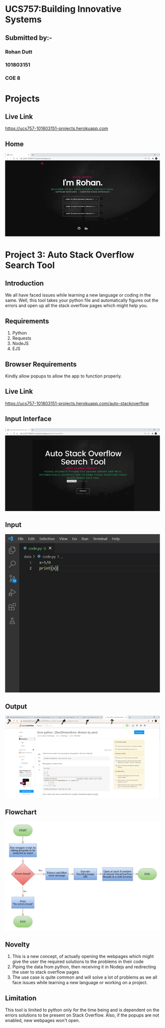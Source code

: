 # UCS757:Building Innovative Systems
## Submitted by:-
### Rohan Dutt
### 101803151
### COE 8

# Projects
## Live Link
https://ucs757-101803151-projects.herokuapp.com

## Home
![Home](home.jpeg)

# Project 3: Auto Stack Overflow Search Tool
## Introduction
We all have faced issues while learning a new language or coding in the same. Well, this tool takes your python file and automatically figures out the errors and open up all the stack overflow pages which might help you.

## Requirements
1. Python
2. Requests
3. NodeJS
4. EJS

## Browser Requirements
Kindly allow popups to allow the app to function properly.

## Live Link
https://ucs757-101803151-projects.herokuapp.com/auto-stackoverflow

## Input Interface
![Interface](interface_auto_stackoverflow.jpeg)

## Input
![Input](input_auto_stackoverflow.jpeg)

## Output
![Output](output_auto_stackoverflow.jpeg)

## Flowchart
![Flowchart](flowchart_auto_stackoverflow.jpeg)

## Novelty
1. This is a new concept, of actually opening the webpages which might give the user the required solutions to the problems in their code
2. Piping the data from python, then receiving it in Nodejs and redirecting the user to stack overflow pages
3. The use case is quite common and will solve a lot of problems as we all face issues while learning a new language or working on a project.

## Limitation
This tool is limited to python only for the time being and is dependent on the errors solutions to be present on Stack Overflow. Also, if the popups are not enabled, new webpages won't open.
